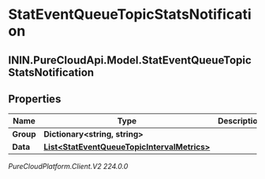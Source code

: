 # StatEventQueueTopicStatsNotification

## ININ.PureCloudApi.Model.StatEventQueueTopicStatsNotification

## Properties

|Name | Type | Description | Notes|
|------------ | ------------- | ------------- | -------------|
| **Group** | **Dictionary&lt;string, string&gt;** |  | [optional] |
| **Data** | [**List&lt;StatEventQueueTopicIntervalMetrics&gt;**](StatEventQueueTopicIntervalMetrics) |  | [optional] |



_PureCloudPlatform.Client.V2 224.0.0_
